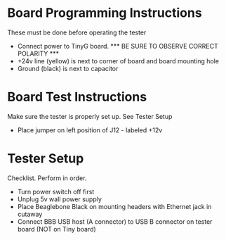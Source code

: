 # Board Programming Instructions
These must be done before operating the tester

* Connect power to TinyG board. *** BE SURE TO OBSERVE CORRECT POLARITY ***
 * +24v line (yellow) is next to corner of board and board mounting hole
 * Ground (black) is next to capacitor


# Board Test Instructions
Make sure the tester is properly set up. See Tester Setup

* Place jumper on left position of J12 - labeled +12v

# Tester Setup
Checklist. Perform in order.

* Turn power switch off first
* Unplug 5v wall power supply
* Place Beaglebone Black on mounting headers with Ethernet jack in cutaway
* Connect BBB USB host (A connector) to USB B connector on tester board (NOT on Tiny board)